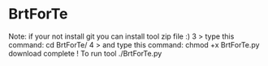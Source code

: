 # BrtForTe
Note: if your not install git you can install tool zip file :) 3 > type this command: cd BrtForTe/  4 > and type this command: chmod +x BrtForTe.py  download complete !  To run tool  ./BrtForTe.py

